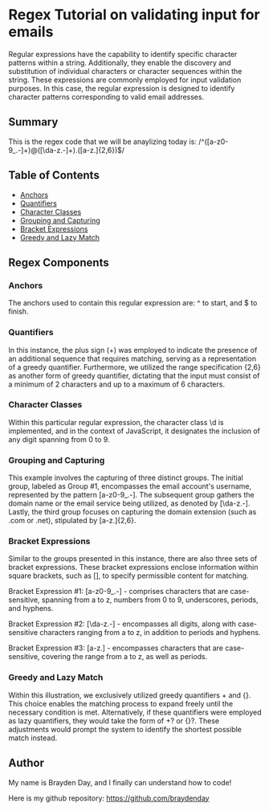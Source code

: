 # Regex Tutorial on validating input for emails

Regular expressions have the capability to identify specific character patterns within a string. Additionally, they enable the discovery and substitution of individual characters or character sequences within the string. These expressions are commonly employed for input validation purposes. In this case, the regular expression is designed to identify character patterns corresponding to valid email addresses.

## Summary

This is the regex code that we will be anaylizing today is: /^([a-z0-9_\.-]+)@([\da-z\.-]+)\.([a-z\.]{2,6})$/

## Table of Contents

- [Anchors](#anchors)
- [Quantifiers](#quantifiers)
- [Character Classes](#character-classes)
- [Grouping and Capturing](#grouping-and-capturing)
- [Bracket Expressions](#bracket-expressions)
- [Greedy and Lazy Match](#greedy-and-lazy-match)

## Regex Components

### Anchors

The anchors used to contain this regular expression are: ^ to start, and $ to finish.

### Quantifiers

In this instance, the plus sign (+) was employed to indicate the presence of an additional sequence that requires matching, serving as a representation of a greedy quantifier. Furthermore, we utilized the range specification {2,6} as another form of greedy quantifier, dictating that the input must consist of a minimum of 2 characters and up to a maximum of 6 characters.

### Character Classes

Within this particular regular expression, the character class \d is implemented, and in the context of JavaScript, it designates the inclusion of any digit spanning from 0 to 9.

### Grouping and Capturing

This example involves the capturing of three distinct groups. The initial group, labeled as Group #1, encompasses the email account's username, represented by the pattern [a-z0-9_.-]. The subsequent group gathers the domain name or the email service being utilized, as denoted by [\da-z.-]. Lastly, the third group focuses on capturing the domain extension (such as .com or .net), stipulated by [a-z.]{2,6}.

### Bracket Expressions

Similar to the groups presented in this instance, there are also three sets of bracket expressions. These bracket expressions enclose information within square brackets, such as [], to specify permissible content for matching.

Bracket Expression #1: [a-z0-9_.-] - comprises characters that are case-sensitive, spanning from a to z, numbers from 0 to 9, underscores, periods, and hyphens.

Bracket Expression #2: [\da-z.-] - encompasses all digits, along with case-sensitive characters ranging from a to z, in addition to periods and hyphens.

Bracket Expression #3: [a-z.] - encompasses characters that are case-sensitive, covering the range from a to z, as well as periods.

### Greedy and Lazy Match

Within this illustration, we exclusively utilized greedy quantifiers + and {}. This choice enables the matching process to expand freely until the necessary condition is met. Alternatively, if these quantifiers were employed as lazy quantifiers, they would take the form of +? or {}?. These adjustments would prompt the system to identify the shortest possible match instead.

## Author

My name is Brayden Day, and I finally can understand how to code!

Here is my github repository: https://github.com/braydenday
